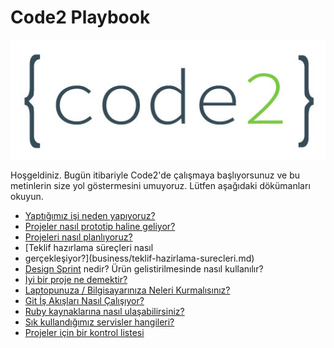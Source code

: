 # Code2 Playbook


![Code2 Logo](business/images/code2_logo.jpg)

Hoşgeldiniz. Bugün itibariyle Code2'de çalışmaya başlıyorsunuz ve bu metinlerin
size yol göstermesini umuyoruz. Lütfen aşağıdaki dökümanları okuyun.

* [Yaptığımız işi neden yapıyoruz?](business/why.md)
* [Projeler nasıl prototip haline geliyor?](development/design-tr.md)
* [Projeleri nasıl planlıyoruz?](development/cevik_proje_yonetimi.md)
* [Teklif hazırlama süreçleri nasıl
*  gerçekleşiyor?](business/teklif-hazirlama-surecleri.md)
* [Design Sprint](development/design.md) nedir? Ürün gelistirilmesinde nasıl
  kullanılır?
* [İyi bir proje ne demektir?](development/mukemmel_proje.md)
* [Laptopunuza / Bilgisayarınıza Neleri Kurmalısınız?](development/laptop.md)
* [Git İş Akışları Nasıl Çalışıyor?](development/git_github_gitflow.md)
* [Ruby kaynaklarına nasıl ulaşabilirsiniz?](development/ruby.md)
* [Sık kullandığımız servisler hangileri?](development/servisler.md)
* [Projeler için bir kontrol listesi](development/check_list.md)

